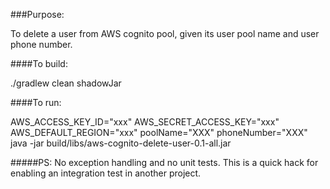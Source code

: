 ###Purpose:

To delete a user from AWS cognito pool, given its user pool name and user phone number.

####To build:

./gradlew clean shadowJar

####To run:

AWS_ACCESS_KEY_ID="xxx" AWS_SECRET_ACCESS_KEY="xxx" AWS_DEFAULT_REGION="xxx" poolName="XXX" phoneNumber="XXX" java -jar build/libs/aws-cognito-delete-user-0.1-all.jar

#####PS: No exception handling and no unit tests. This is a quick hack for enabling an integration test in another project.